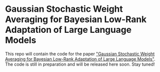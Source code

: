 # Gaussian Stochastic Weight Averaging for Bayesian Low-Rank Adaptation of Large Language Models

This repo will contain the code for the paper ["Gaussian Stochastic Weight Averaging for Bayesian Low-Rank Adaptation of Large Language Models"](https://arxiv.org/abs/2405.03425).
The code is still in preparation and will be released here soon. Stay tuned!

